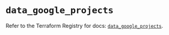 # `data_google_projects`

Refer to the Terraform Registry for docs: [`data_google_projects`](https://registry.terraform.io/providers/hashicorp/google/6.31.0/docs/data-sources/projects).
